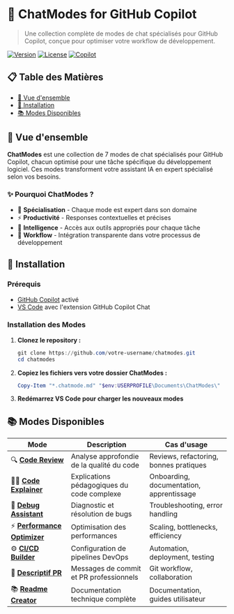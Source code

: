 # 🤖 ChatModes for GitHub Copilot

> Une collection complète de modes de chat spécialisés pour GitHub Copilot, conçue pour optimiser votre workflow de développement.

[![Version](https://img.shields.io/badge/version-1.0.2-blue.svg)](https://github.com/user/chatmodes)
[![License](https://img.shields.io/badge/license-MIT-green.svg)](LICENSE)
[![Copilot](https://img.shields.io/badge/GitHub-Copilot-000000.svg?logo=github)](https://github.com/features/copilot)

## 📋 Table des Matières

- [🎯 Vue d'ensemble](#-vue-densemble)
- [🚀 Installation](#-installation)
- [📚 Modes Disponibles](#-modes-disponibles)

## 🎯 Vue d'ensemble

**ChatModes** est une collection de 7 modes de chat spécialisés pour GitHub Copilot, chacun optimisé pour une tâche spécifique du développement logiciel. Ces modes transforment votre assistant IA en expert spécialisé selon vos besoins.

### ✨ Pourquoi ChatModes ?

- 🎯 **Spécialisation** - Chaque mode est expert dans son domaine
- ⚡ **Productivité** - Responses contextuelles et précises
- 🧠 **Intelligence** - Accès aux outils appropriés pour chaque tâche
- 🔄 **Workflow** - Intégration transparente dans votre processus de développement

## 🚀 Installation

### Prérequis

- [GitHub Copilot](https://github.com/features/copilot) activé
- [VS Code](https://code.visualstudio.com/) avec l'extension GitHub Copilot Chat

### Installation des Modes

1. **Clonez le repository :**
   ```powershell
   git clone https://github.com/votre-username/chatmodes.git
   cd chatmodes

2. **Copiez les fichiers vers votre dossier ChatModes :**
    ```powershell
    Copy-Item "*.chatmode.md" "$env:USERPROFILE\Documents\ChatModes\"

3. **Redémarrez VS Code pour charger les nouveaux modes**

## 📚 Modes Disponibles

| Mode | Description | Cas d'usage |
|------|-------------|-------------|
| 🔍 **[Code Review](#-code-review)** | Analyse approfondie de la qualité du code | Reviews, refactoring, bonnes pratiques |
| 👨‍🏫 **[Code Explainer](#-code-explainer)** | Explications pédagogiques du code complexe | Onboarding, documentation, apprentissage |
| 🐛 **[Debug Assistant](#-debug-assistant)** | Diagnostic et résolution de bugs | Troubleshooting, error handling |
| ⚡ **[Performance Optimizer](#-performance-optimizer)** | Optimisation des performances | Scaling, bottlenecks, efficiency |
| ⚙️ **[CI/CD Builder](#️-cicd-builder)** | Configuration de pipelines DevOps | Automation, deployment, testing |
| 💬 **[Descriptif PR](#-descriptif-pr)** | Messages de commit et PR professionnels | Git workflow, collaboration |
| 📚 **[Readme Creator](#-readme-creator)** | Documentation technique complète | Documentation, guides utilisateur |